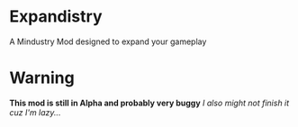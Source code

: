 # Expandistry
 A Mindustry Mod designed to expand your gameplay

# Warning
**This mod is still in Alpha and probably very buggy**
*I also might not finish it cuz I'm lazy...*
